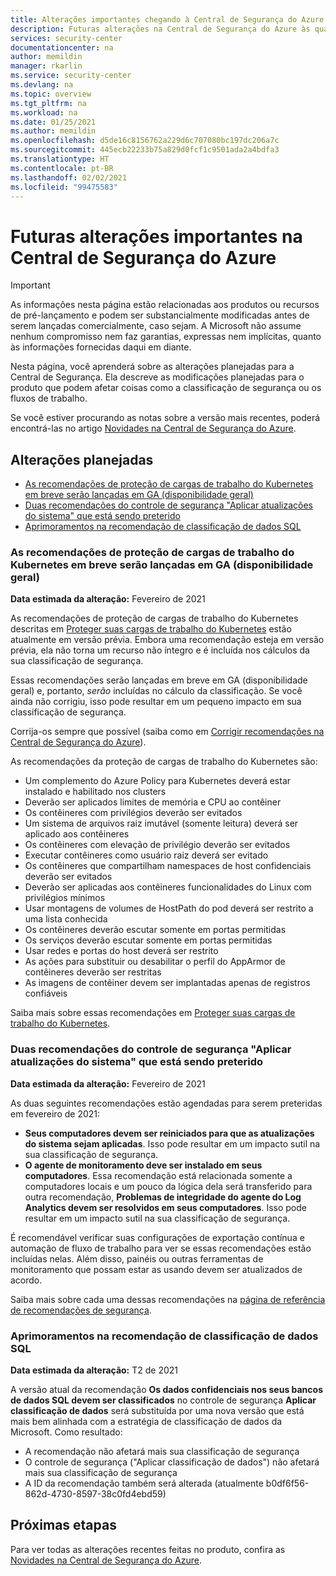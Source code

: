 ```yaml
---
title: Alterações importantes chegando à Central de Segurança do Azure
description: Futuras alterações na Central de Segurança do Azure às quais você talvez precise estar atento e que podem exigir algum planejamento
services: security-center
documentationcenter: na
author: memildin
manager: rkarlin
ms.service: security-center
ms.devlang: na
ms.topic: overview
ms.tgt_pltfrm: na
ms.workload: na
ms.date: 01/25/2021
ms.author: memildin
ms.openlocfilehash: d5de16c8156762a229d6c707080bc197dc206a7c
ms.sourcegitcommit: 445ecb22233b75a829d0fcf1c9501ada2a4bdfa3
ms.translationtype: HT
ms.contentlocale: pt-BR
ms.lasthandoff: 02/02/2021
ms.locfileid: "99475583"
---
```

# <a name="important-upcoming-changes-to-azure-security-center"></a>Futuras alterações importantes na Central de Segurança do Azure

> [!IMPORTANT]
> As informações nesta página estão relacionadas aos produtos ou recursos de pré-lançamento e podem ser substancialmente modificadas antes de serem lançadas comercialmente, caso sejam. A Microsoft não assume nenhum compromisso nem faz garantias, expressas nem implícitas, quanto às informações fornecidas daqui em diante.

Nesta página, você aprenderá sobre as alterações planejadas para a Central de Segurança. Ela descreve as modificações planejadas para o produto que podem afetar coisas como a classificação de segurança ou os fluxos de trabalho.

Se você estiver procurando as notas sobre a versão mais recentes, poderá encontrá-las no artigo [Novidades na Central de Segurança do Azure](release-notes.md).


## <a name="planned-changes"></a>Alterações planejadas

- [As recomendações de proteção de cargas de trabalho do Kubernetes em breve serão lançadas em GA (disponibilidade geral)](#kubernetes-workload-protection-recommendations-will-soon-be-released-for-general-availability-ga)
- [Duas recomendações do controle de segurança "Aplicar atualizações do sistema" que está sendo preterido](#two-recommendations-from-apply-system-updates-security-control-being-deprecated)
- [Aprimoramentos na recomendação de classificação de dados SQL](#enhancements-to-sql-data-classification-recommendation)


### <a name="kubernetes-workload-protection-recommendations-will-soon-be-released-for-general-availability-ga"></a>As recomendações de proteção de cargas de trabalho do Kubernetes em breve serão lançadas em GA (disponibilidade geral)

**Data estimada da alteração:** Fevereiro de 2021

As recomendações de proteção de cargas de trabalho do Kubernetes descritas em [Proteger suas cargas de trabalho do Kubernetes](kubernetes-workload-protections.md) estão atualmente em versão prévia. Embora uma recomendação esteja em versão prévia, ela não torna um recurso não íntegro e é incluída nos cálculos da sua classificação de segurança.

Essas recomendações serão lançadas em breve em GA (disponibilidade geral) e, portanto, *serão* incluídas no cálculo da classificação. Se você ainda não corrigiu, isso pode resultar em um pequeno impacto em sua classificação de segurança.

Corrija-os sempre que possível (saiba como em [Corrigir recomendações na Central de Segurança do Azure](security-center-remediate-recommendations.md)).

As recomendações da proteção de cargas de trabalho do Kubernetes são:

- Um complemento do Azure Policy para Kubernetes deverá estar instalado e habilitado nos clusters
- Deverão ser aplicados limites de memória e CPU ao contêiner
- Os contêineres com privilégios deverão ser evitados
- Um sistema de arquivos raiz imutável (somente leitura) deverá ser aplicado aos contêineres
- Os contêineres com elevação de privilégio deverão ser evitados
- Executar contêineres como usuário raiz deverá ser evitado
- Os contêineres que compartilham namespaces de host confidenciais deverão ser evitados
- Deverão ser aplicadas aos contêineres funcionalidades do Linux com privilégios mínimos
- Usar montagens de volumes de HostPath do pod deverá ser restrito a uma lista conhecida
- Os contêineres deverão escutar somente em portas permitidas
- Os serviços deverão escutar somente em portas permitidas
- Usar redes e portas do host deverá ser restrito
- As ações para substituir ou desabilitar o perfil do AppArmor de contêineres deverão ser restritas
- As imagens de contêiner devem ser implantadas apenas de registros confiáveis             

Saiba mais sobre essas recomendações em [Proteger suas cargas de trabalho do Kubernetes](kubernetes-workload-protections.md).

### <a name="two-recommendations-from-apply-system-updates-security-control-being-deprecated"></a>Duas recomendações do controle de segurança "Aplicar atualizações do sistema" que está sendo preterido 

**Data estimada da alteração:** Fevereiro de 2021

As duas seguintes recomendações estão agendadas para serem preteridas em fevereiro de 2021:

- **Seus computadores devem ser reiniciados para que as atualizações do sistema sejam aplicadas**. Isso pode resultar em um impacto sutil na sua classificação de segurança.
- **O agente de monitoramento deve ser instalado em seus computadores**. Essa recomendação está relacionada somente a computadores locais e um pouco da lógica dela será transferido para outra recomendação, **Problemas de integridade do agente do Log Analytics devem ser resolvidos em seus computadores**. Isso pode resultar em um impacto sutil na sua classificação de segurança.

É recomendável verificar suas configurações de exportação contínua e automação de fluxo de trabalho para ver se essas recomendações estão incluídas nelas. Além disso, painéis ou outras ferramentas de monitoramento que possam estar as usando devem ser atualizados de acordo.

Saiba mais sobre cada uma dessas recomendações na [página de referência de recomendações de segurança](recommendations-reference.md).


### <a name="enhancements-to-sql-data-classification-recommendation"></a>Aprimoramentos na recomendação de classificação de dados SQL

**Data estimada da alteração:** T2 de 2021

A versão atual da recomendação **Os dados confidenciais nos seus bancos de dados SQL devem ser classificados** no controle de segurança **Aplicar classificação de dados** será substituída por uma nova versão que está mais bem alinhada com a estratégia de classificação de dados da Microsoft. Como resultado:

- A recomendação não afetará mais sua classificação de segurança
- O controle de segurança ("Aplicar classificação de dados") não afetará mais sua classificação de segurança
- A ID da recomendação também será alterada (atualmente b0df6f56-862d-4730-8597-38c0fd4ebd59)



## <a name="next-steps"></a>Próximas etapas

Para ver todas as alterações recentes feitas no produto, confira as [Novidades na Central de Segurança do Azure](release-notes.md).
